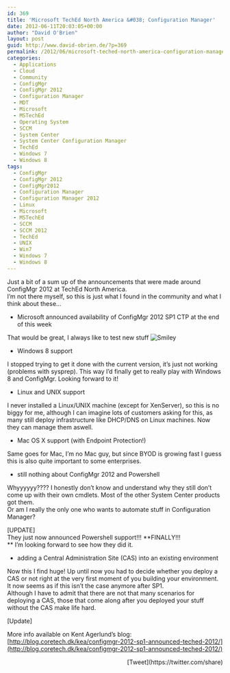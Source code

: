 ```yaml
---
id: 369
title: 'Microsoft TechEd North America &#038; Configuration Manager'
date: 2012-06-11T20:03:05+00:00
author: "David O'Brien"
layout: post
guid: http://www.david-obrien.de/?p=369
permalink: /2012/06/microsoft-teched-north-america-configuration-manager/
categories:
  - Applications
  - Cloud
  - Community
  - ConfigMgr
  - ConfigMgr 2012
  - Configuration Manager
  - MDT
  - Microsoft
  - MSTechEd
  - Operating System
  - SCCM
  - System Center
  - System Center Configuration Manager
  - TechEd
  - Windows 7
  - Windows 8
tags:
  - ConfigMgr
  - ConfigMgr 2012
  - ConfigMgr2012
  - Configuration Manager
  - Configuration Manager 2012
  - Linux
  - Microsoft
  - MSTechEd
  - SCCM
  - SCCM 2012
  - TechEd
  - UNIX
  - Win7
  - Windows 7
  - Windows 8
---
```

Just a bit of a sum up of the announcements that were made around ConfigMgr 2012 at TechEd North America.  
I’m not there myself, so this is just what I found in the community and what I think about these…

  * Microsoft announced availability of ConfigMgr 2012 SP1 CTP at the end of this week

That would be great, I always like to test new stuff <img style="border-bottom-style: none; border-left-style: none; border-top-style: none; border-right-style: none" class="wlEmoticon wlEmoticon-smile" alt="Smiley" src="http://www.david-obrien.de/wp-content/uploads/2012/06/wlEmoticon-smile.png" />

  * Windows 8 support

I stopped trying to get it done with the current version, it’s just not working (problems with sysprep). This way I’d finally get to really play with Windows 8 and ConfigMgr. Looking forward to it!

  * Linux and UNIX support

I never installed a Linux/UNIX machine (except for XenServer), so this is no biggy for me, although I can imagine lots of customers asking for this, as many still deploy infrastructure like DHCP/DNS on Linux machines. Now they can manage them aswell.

  * Mac OS X support (with Endpoint Protection!)

Same goes for Mac, I’m no Mac guy, but since BYOD is growing fast I guess this is also quite important to some enterprises.

  * still nothing about ConfigMgr 2012 and Powershell

Whyyyyyy???? I honestly don’t know and understand why they still don’t come up with their own cmdlets. Most of the other System Center products got them.  
Or am I really the only one who wants to automate stuff in Configuration Manager?

[UPDATE]  
They just now announced Powershell support!!! **FINALLY!!!  
** I’m looking forward to see how they did it.

  * adding a Central Administration Site (CAS) into an existing environment

Now this I find huge! Up until now you had to decide whether you deploy a CAS or not right at the very first moment of you building your environment. It now seems as if this isn’t the case anymore after SP1.  
Although I have to admit that there are not that many scenarios for deploying a CAS, those that come along after you deployed your stuff without the CAS make life hard.

[Update]

More info available on Kent Agerlund’s blog: [http://blog.coretech.dk/kea/configmgr-2012-sp1-announced-teched-2012/](http://blog.coretech.dk/kea/configmgr-2012-sp1-announced-teched-2012/)

<div style="float: right; margin-left: 10px;">
  [Tweet](https://twitter.com/share)
</div>


